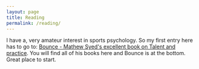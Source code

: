 ```yaml
---
layout: page
title: Reading
permalink: /reading/
---
```


I have a, very amateur interest in sports psychology. So my first entry here has to go to:
[Bounce - Mathew Syed's excellent book on Talent and practice](http://www.matthewsyed.co.uk/books/). You will find all of his books here and Bounce  is at the bottom. Great place to start.